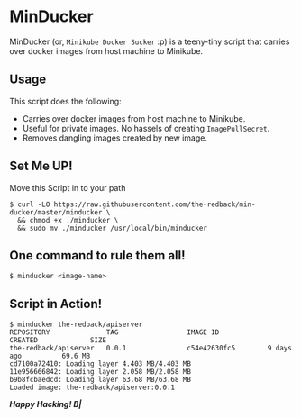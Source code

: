 # MinDucker

MinDucker (or, `Minikube Docker Sucker` :p) is a teeny-tiny script that carries over docker images from host machine to Minikube.

## Usage

This script does the following:

- Carries over docker images from host machine to Minikube.
- Useful for private images. No hassels of creating `ImagePullSecret`.
- Removes dangling images created by new image.

## Set Me UP!

Move this Script in to your path

```console
$ curl -LO https://raw.githubusercontent.com/the-redback/min-ducker/master/minducker \
  && chmod +x ./minducker \
  && sudo mv ./minducker /usr/local/bin/minducker
```

## One command to rule them all!

```console
$ minducker <image-name>
```

## Script in Action!

```console
$ minducker the-redback/apiserver
REPOSITORY              TAG                 IMAGE ID            CREATED             SIZE
the-redback/apiserver   0.0.1               c54e42630fc5        9 days ago          69.6 MB
cd7100a72410: Loading layer 4.403 MB/4.403 MB
11e956666842: Loading layer 2.058 MB/2.058 MB
b9b8fcbaedcd: Loading layer 63.68 MB/63.68 MB
Loaded image: the-redback/apiserver:0.0.1
```

**_Happy Hacking! B|_**
